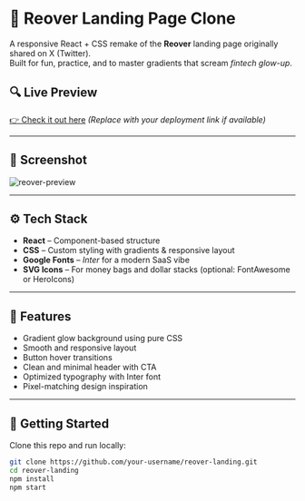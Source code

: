 # 🤑 Reover Landing Page Clone

A responsive React + CSS remake of the **Reover** landing page originally shared on X (Twitter).  
Built for fun, practice, and to master gradients that scream *fintech glow-up*.

## 🔍 Live Preview

[👉 Check it out here](#) *(Replace with your deployment link if available)*

---

## 📸 Screenshot

![reover-preview](https://github.com/user-attachments/assets/ca9436b8-918e-4166-bf93-eabc09c01b61)


---

## ⚙️ Tech Stack

- **React** – Component-based structure
- **CSS** – Custom styling with gradients & responsive layout
- **Google Fonts** – *Inter* for a modern SaaS vibe
- **SVG Icons** – For money bags and dollar stacks (optional: FontAwesome or HeroIcons)

---

## 🚀 Features

- Gradient glow background using pure CSS
- Smooth and responsive layout
- Button hover transitions
- Clean and minimal header with CTA
- Optimized typography with Inter font
- Pixel-matching design inspiration

---

## 🧪 Getting Started

Clone this repo and run locally:

```bash
git clone https://github.com/your-username/reover-landing.git
cd reover-landing
npm install
npm start
```
